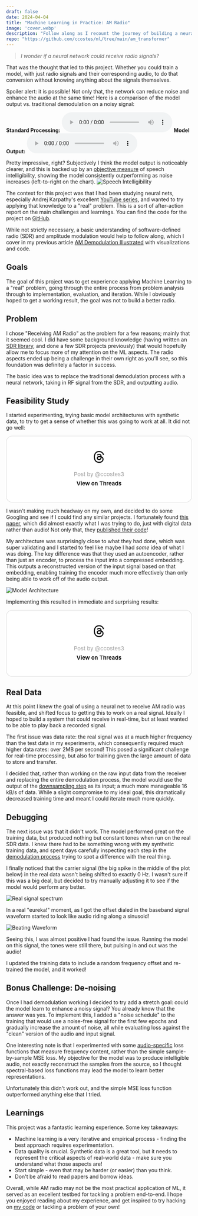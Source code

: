 ```yaml
---
draft: false
date: 2024-04-04
title: "Machine Learning in Practice: AM Radio"
image: 'cover.webp'
description: "Follow along as I recount the journey of building a neural network to demodulate and enhance AM radio signals! This article walks through the key challenges, breakthroughs, and learnings from my first end-to-end machine learning project, with all the code available on GitHub."
repo: "https://github.com/ccostes/ml/tree/main/am_transformer"
---
```

> *I wonder if a neural network could receive radio signals?*

That was the thought that led to this project. Whether you could train a model, with just radio signals and their corresponding audio, to do that conversion without knowing anything about the signals themselves.

Spoiler alert: it is possible! Not only that, the network can reduce noise and enhance the audio at the same time! Here is a comparison of the model output vs. traditional demodulation on a noisy signal:

**Standard Processing:**
<audio controls src="0dB_standard.wav"></audio>
**Model Output:**
<audio controls src="0dB_model.wav"></audio>

Pretty impressive, right? Subjectively I think the model output is noticeably clearer, and this is backed up by an [objective measure](https://github.com/mpariente/pystoi) of speech intelligibility, showing the model consistently outperforming as noise increases (left-to-right on the chart).
![Speech Intelligibility](intelligibility.png)

The context for this project was that I had been studying neural nets, especially Andrej Karpathy's excellent [YouTube series](https://www.youtube.com/watch?v=VMj-3S1tku0&list=PLAqhIrjkxbuWI23v9cThsA9GvCAUhRvKZ&pp=iAQB), and wanted to try applying that knowledge to a "real" problem. This is a sort of after-action report on the main challenges and learnings. You can find the code for the project on [GitHub](https://github.com/ccostes/ml/tree/main/am_transformer).

While not strictly necessary, a basic understanding of software-defined radio (SDR) and amplitude modulation would help to follow along, which I cover in my previous article [AM Demodulation Illustrated](/posts/ml/am_explainer) with visualizations and code.

## Goals
The goal of this project was to get experience applying Machine Learning to a "real" problem, going through the entire process from problem analysis through to implementation, evaluation, and iteration. While I obviously hoped to get a working result, the goal was not to build a better radio.

## Problem
I chose "Receiving AM Radio" as the problem for a few reasons; mainly that it seemed cool. I did have some background knowledge (having written an [SDR library](https://github.com/ccostes/rtl-sdr-rs), and done a few SDR projects previously) that would hopefully allow me to focus more of my attention on the ML aspects. The radio aspects ended up being a challenge in their own right as you'll see, so this foundation was definitely a factor in success.

The basic idea was to replace the traditional demodulation process with a neural network, taking in RF signal from the SDR, and outputting audio.

## Feasibility Study
I started experimenting, trying basic model architectures with synthetic data, to try to get a sense of whether this was going to work at all. It did not go well:
<blockquote class="text-post-media" data-text-post-permalink="https://www.threads.net/@ccostes3/post/C3bbjL_tLiD" data-text-post-version="0" id="ig-tp-C3bbjL_tLiD" style=" background:#FFF; border-width: 1px; border-style: solid; border-color: #00000026; border-radius: 16px; max-width:540px; margin: auto; min-width:270px; padding:0; width:99.375%; width:-webkit-calc(100% - 2px); width:calc(100% - 2px);"> <a href="https://www.threads.net/@ccostes3/post/C3bbjL_tLiD" style=" background:#FFFFFF; line-height:0; padding:0 0; text-align:center; text-decoration:none; width:100%; font-family: -apple-system, BlinkMacSystemFont, sans-serif;" target="_blank"> <div style=" padding: 40px; display: flex; flex-direction: column; align-items: center;"><div style=" display:block; height:32px; width:32px; padding-bottom:20px;"> <svg aria-label="Threads" height="32px" role="img" viewBox="0 0 192 192" width="32px" xmlns="http://www.w3.org/2000/svg"> <path d="M141.537 88.9883C140.71 88.5919 139.87 88.2104 139.019 87.8451C137.537 60.5382 122.616 44.905 97.5619 44.745C97.4484 44.7443 97.3355 44.7443 97.222 44.7443C82.2364 44.7443 69.7731 51.1409 62.102 62.7807L75.881 72.2328C81.6116 63.5383 90.6052 61.6848 97.2286 61.6848C97.3051 61.6848 97.3819 61.6848 97.4576 61.6855C105.707 61.7381 111.932 64.1366 115.961 68.814C118.893 72.2193 120.854 76.925 121.825 82.8638C114.511 81.6207 106.601 81.2385 98.145 81.7233C74.3247 83.0954 59.0111 96.9879 60.0396 116.292C60.5615 126.084 65.4397 134.508 73.775 140.011C80.8224 144.663 89.899 146.938 99.3323 146.423C111.79 145.74 121.563 140.987 128.381 132.296C133.559 125.696 136.834 117.143 138.28 106.366C144.217 109.949 148.617 114.664 151.047 120.332C155.179 129.967 155.42 145.8 142.501 158.708C131.182 170.016 117.576 174.908 97.0135 175.059C74.2042 174.89 56.9538 167.575 45.7381 153.317C35.2355 139.966 29.8077 120.682 29.6052 96C29.8077 71.3178 35.2355 52.0336 45.7381 38.6827C56.9538 24.4249 74.2039 17.11 97.0132 16.9405C119.988 17.1113 137.539 24.4614 149.184 38.788C154.894 45.8136 159.199 54.6488 162.037 64.9503L178.184 60.6422C174.744 47.9622 169.331 37.0357 161.965 27.974C147.036 9.60668 125.202 0.195148 97.0695 0H96.9569C68.8816 0.19447 47.2921 9.6418 32.7883 28.0793C19.8819 44.4864 13.2244 67.3157 13.0007 95.9325L13 96L13.0007 96.0675C13.2244 124.684 19.8819 147.514 32.7883 163.921C47.2921 182.358 68.8816 191.806 96.9569 192H97.0695C122.03 191.827 139.624 185.292 154.118 170.811C173.081 151.866 172.51 128.119 166.26 113.541C161.776 103.087 153.227 94.5962 141.537 88.9883ZM98.4405 129.507C88.0005 130.095 77.1544 125.409 76.6196 115.372C76.2232 107.93 81.9158 99.626 99.0812 98.6368C101.047 98.5234 102.976 98.468 104.871 98.468C111.106 98.468 116.939 99.0737 122.242 100.233C120.264 124.935 108.662 128.946 98.4405 129.507Z" /></svg></div> <div style=" font-size: 15px; line-height: 21px; color: #999999; font-weight: 400; padding-bottom: 4px; "> Post by @ccostes3</div> <div style=" font-size: 15px; line-height: 21px; color: #000000; font-weight: 600; "> View on Threads</div></div></a></blockquote>

I wasn't making much headway on my own, and decided to do some Googling and see if I could find any similar projects. I fortunately found [this paper](https://arxiv.org/abs/2109.10404), which did almost exactly what I was trying to do, just with digital data rather than audio! Not only that, they [published their code](https://github.com/pnnl/DieselWolf/tree/master)!

My architecture was surprisingly close to what they had done, which was super validating and I started to feel like maybe I had *some* idea of what I was doing. The key difference was that they used an autoencoder, rather than just an encoder, to process the input into a compressed embedding. This outputs a reconstructed version of the input signal based on that embedding, enabling training the encoder much more effectively than only being able to work off of the audio output.

![Model Architecture](model.png)

Implementing this resulted in immediate and surprising results:

<blockquote class="text-post-media" data-text-post-permalink="https://www.threads.net/@ccostes3/post/C3diN79PPBB" data-text-post-version="0" id="ig-tp-C3diN79PPBB" style=" background:#FFF; border-width: 1px; border-style: solid; border-color: #00000026; border-radius: 16px; max-width:540px; margin: auto; min-width:270px; padding:0; width:99.375%; width:-webkit-calc(100% - 2px); width:calc(100% - 2px);"> <a href="https://www.threads.net/@ccostes3/post/C3diN79PPBB" style=" background:#FFFFFF; line-height:0; padding:0 0; text-align:center; text-decoration:none; width:100%; font-family: -apple-system, BlinkMacSystemFont, sans-serif;" target="_blank"> <div style=" padding: 40px; display: flex; flex-direction: column; align-items: center;"><div style=" display:block; height:32px; width:32px; padding-bottom:20px;"> <svg aria-label="Threads" height="32px" role="img" viewBox="0 0 192 192" width="32px" xmlns="http://www.w3.org/2000/svg"> <path d="M141.537 88.9883C140.71 88.5919 139.87 88.2104 139.019 87.8451C137.537 60.5382 122.616 44.905 97.5619 44.745C97.4484 44.7443 97.3355 44.7443 97.222 44.7443C82.2364 44.7443 69.7731 51.1409 62.102 62.7807L75.881 72.2328C81.6116 63.5383 90.6052 61.6848 97.2286 61.6848C97.3051 61.6848 97.3819 61.6848 97.4576 61.6855C105.707 61.7381 111.932 64.1366 115.961 68.814C118.893 72.2193 120.854 76.925 121.825 82.8638C114.511 81.6207 106.601 81.2385 98.145 81.7233C74.3247 83.0954 59.0111 96.9879 60.0396 116.292C60.5615 126.084 65.4397 134.508 73.775 140.011C80.8224 144.663 89.899 146.938 99.3323 146.423C111.79 145.74 121.563 140.987 128.381 132.296C133.559 125.696 136.834 117.143 138.28 106.366C144.217 109.949 148.617 114.664 151.047 120.332C155.179 129.967 155.42 145.8 142.501 158.708C131.182 170.016 117.576 174.908 97.0135 175.059C74.2042 174.89 56.9538 167.575 45.7381 153.317C35.2355 139.966 29.8077 120.682 29.6052 96C29.8077 71.3178 35.2355 52.0336 45.7381 38.6827C56.9538 24.4249 74.2039 17.11 97.0132 16.9405C119.988 17.1113 137.539 24.4614 149.184 38.788C154.894 45.8136 159.199 54.6488 162.037 64.9503L178.184 60.6422C174.744 47.9622 169.331 37.0357 161.965 27.974C147.036 9.60668 125.202 0.195148 97.0695 0H96.9569C68.8816 0.19447 47.2921 9.6418 32.7883 28.0793C19.8819 44.4864 13.2244 67.3157 13.0007 95.9325L13 96L13.0007 96.0675C13.2244 124.684 19.8819 147.514 32.7883 163.921C47.2921 182.358 68.8816 191.806 96.9569 192H97.0695C122.03 191.827 139.624 185.292 154.118 170.811C173.081 151.866 172.51 128.119 166.26 113.541C161.776 103.087 153.227 94.5962 141.537 88.9883ZM98.4405 129.507C88.0005 130.095 77.1544 125.409 76.6196 115.372C76.2232 107.93 81.9158 99.626 99.0812 98.6368C101.047 98.5234 102.976 98.468 104.871 98.468C111.106 98.468 116.939 99.0737 122.242 100.233C120.264 124.935 108.662 128.946 98.4405 129.507Z" /></svg></div> <div style=" font-size: 15px; line-height: 21px; color: #999999; font-weight: 400; padding-bottom: 4px; "> Post by @ccostes3</div> <div style=" font-size: 15px; line-height: 21px; color: #000000; font-weight: 600; "> View on Threads</div></div></a></blockquote>
<script async src="https://www.threads.net/embed.js"></script>

## Real Data
At this point I knew the goal of using a neural net to receive AM radio was feasible, and shifted focus to getting this to work on a real signal. Ideally I hoped to build a system that could receive in real-time, but at least wanted to be able to play back a recorded signal.

The first issue was data rate: the real signal was at a much higher frequency than the test data in my experiments, which consequently required *much* higher data rates: over 2MB per second! This posed a significant challenge for real-time processing, but also for training given the large amount of data to store and transfer.

I decided that, rather than working on the raw input data from the receiver and replacing the entire demodulation process, the model would use the output of the [downsampling step](/posts/ml/am_explainer/#downsample) as its input; a much more manageable 16 kB/s of data. While a slight compromise to my ideal goal, this dramatically decreased training time and meant I could iterate much more quickly.

## Debugging
The next issue was that it didn't work. The model performed great on the training data, but produced nothing but constant tones when run on the real SDR data. I knew there had to be something wrong with my synthetic training data, and spent days carefully inspecting each step in the [demodulation process](/posts/ml/am_explainer) trying to spot a difference with the real thing.

I finally noticed that the carrier signal (the big spike in the middle of the plot below) in the real data wasn't being shifted to exactly 0 Hz. I wasn't sure if this was a big deal, but decided to try manually adjusting it to see if the model would perform any better.

![Real signal spectrum](spectrum.png)

In a real "eureka!" moment, as I got the offset dialed in the baseband signal waveform started to look like audio riding along a sinusoid!

![Beating Waveform](waveform.png)

Seeing this, I was almost positive I had found the issue. Running the model on this signal, the tones were still there, but pulsing in and out was the audio!

I updated the training data to include a random frequency offset and re-trained the model, and it worked!

## Bonus Challenge: De-noising
Once I had demodulation working I decided to try add a stretch goal: could the model learn to enhance a noisy signal? You already know that the answer was yes. To implement this, I added a "noise schedule" to the training that would use a noise-free signal for the first few epochs and gradually increase the amount of noise, all while evaluating loss against the "clean" version of the audio and input signal.

One interesting note is that I experimented with some [audio-specific](https://github.com/csteinmetz1/auraloss) loss functions that measure frequency content, rather than the simple sample-by-sample MSE loss. My objective for the model was to produce intelligible audio, not exactly reconstruct the samples from the source, so I thought spectral-based loss functions may lead the model to learn better representations.

Unfortunately this didn't work out, and the simple MSE loss function outperformed anything else that I tried.

## Learnings
This project was a fantastic learning experience. Some key takeaways:

- Machine learning is a very iterative and empirical process - finding the best approach requires experimentation.
- Data quality is crucial. Synthetic data is a great tool, but it needs to represent the critical aspects of real-world data - make sure you understand what those aspects are!
- Start simple - even that may be harder (or easier) than you think.
- Don't be afraid to read papers and borrow ideas.

Overall, while AM radio may not be the most practical application of ML, it served as an excellent testbed for tackling a problem end-to-end. I hope you enjoyed reading about my experience, and get inspired to try hacking on [my code](https://github.com/ccostes/ml/tree/main/am_transformer) or tackling a problem of your own!